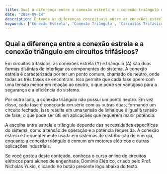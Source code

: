 ```yaml
---
title: Qual a diferença entre a conexão estrela e a conexão triângulo em circuitos trifásicos?
date: "2024-09-14"
description: Entenda as diferenças conceituais entre as conexões estrela e triângulo em circuitos trifásicos.
keywords: ['Conexão Estrela', 'Conexão Triângulo', 'Circuitos Trifásicos', 'Engenharia Elétrica']
---
```


## Qual a diferença entre a conexão estrela e a conexão triângulo em circuitos trifásicos?

Em circuitos trifásicos, as conexões estrela (Y) e triângulo (Δ) são duas formas distintas de interligar os componentes do sistema. A conexão estrela é caracterizada por ter um ponto comum, chamado de neutro, onde todas as três fases se encontram. Isso permite que cada fase opere com uma tensão menor em relação ao neutro, o que pode ser vantajoso para a segurança e a eficiência do sistema.

Por outro lado, a conexão triângulo não possui um ponto neutro. Em vez disso, cada fase é conectada em série com as outras duas, formando um circuito fechado. Isso resulta em uma tensão de linha que é igual à tensão de fase, o que pode ser útil em aplicações que requerem maior potência.

A escolha entre estrela e triângulo depende das necessidades específicas do sistema, como a tensão de operação e a potência requerida. A conexão estrela é frequentemente usada em sistemas de distribuição de energia, enquanto a conexão triângulo é comum em motores elétricos e outras aplicações industriais.

Se você gostou deste conteúdo, conheça o curso online de circuitos elétricos para alunos de engenharia, Domínio Elétrico, criado pelo Prof. Nicholas Yukio, clicando no botão presente logo abaixo do texto.